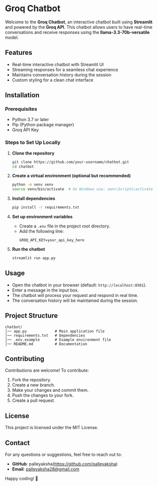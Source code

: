 # Groq Chatbot

Welcome to the **Groq Chatbot**, an interactive chatbot built using **Streamlit** and powered by the **Groq API**. This chatbot allows users to have real-time conversations and receive responses using the **llama-3.3-70b-versatile** model.

## Features

- Real-time interactive chatbot with Streamlit UI
- Streaming responses for a seamless chat experience
- Maintains conversation history during the session
- Custom styling for a clean chat interface

## Installation

### Prerequisites
- Python 3.7 or later
- Pip (Python package manager)
- Groq API Key

### Steps to Set Up Locally

1. **Clone the repository**
   ```bash
   git clone https://github.com/your-username/chatbot.git
   cd chatbot
   ```

2. **Create a virtual environment (optional but recommended)**
   ```bash
   python -m venv venv
   source venv/bin/activate  # On Windows use: venv\Scripts\activate
   ```

3. **Install dependencies**
   ```bash
   pip install -r requirements.txt
   ```

4. **Set up environment variables**
   - Create a `.env` file in the project root directory.
   - Add the following line:
     ```
     GROQ_API_KEY=your_api_key_here
     ```

5. **Run the chatbot**
   ```bash
   streamlit run app.py
   ```

## Usage

- Open the chatbot in your browser (default: `http://localhost:8501`).
- Enter a message in the input box.
- The chatbot will process your request and respond in real time.
- The conversation history will be maintained during the session.

## Project Structure
```
chatbot/
│── app.py             # Main application file
│── requirements.txt   # Dependencies
│── .env.example       # Example environment file
│── README.md          # Documentation
```

## Contributing

Contributions are welcome! To contribute:
1. Fork the repository.
2. Create a new branch.
3. Make your changes and commit them.
4. Push the changes to your fork.
5. Create a pull request.

## License

This project is licensed under the MIT License.

## Contact

For any questions or suggestions, feel free to reach out to:
- **GitHub**: palleyaksha(https://github.com/palleyaksha)
- **Email**: palleyaksha28@gmail.com

Happy coding! 🚀
